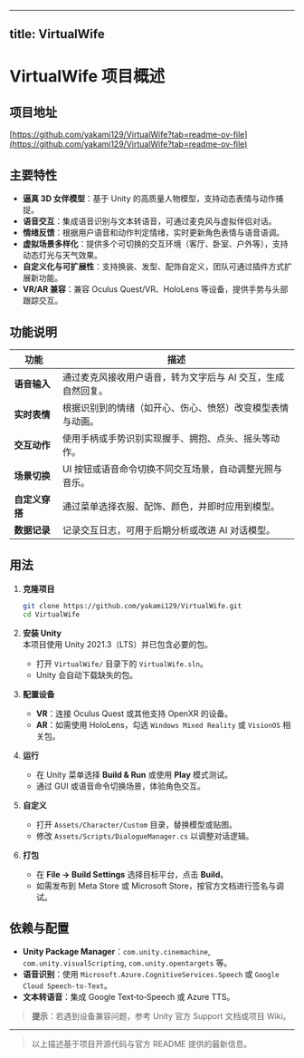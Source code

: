 
---
title: VirtualWife
---


# VirtualWife 项目概述

## 项目地址
[https://github.com/yakami129/VirtualWife?tab=readme-ov-file](https://github.com/yakami129/VirtualWife?tab=readme-ov-file)

## 主要特性
- **逼真 3D 女伴模型**：基于 Unity 的高质量人物模型，支持动态表情与动作捕捉。  
- **语音交互**：集成语音识别与文本转语音，可通过麦克风与虚拟伴侣对话。  
- **情绪反馈**：根据用户语音和动作判定情绪，实时更新角色表情与语音语调。  
- **虚拟场景多样化**：提供多个可切换的交互环境（客厅、卧室、户外等），支持动态灯光与天气效果。  
- **自定义化与可扩展性**：支持换装、发型、配饰自定义，团队可通过插件方式扩展新功能。  
- **VR/AR 兼容**：兼容 Oculus Quest/VR、HoloLens 等设备，提供手势与头部跟踪交互。  

## 功能说明
| 功能 | 描述 |
|------|------|
| **语音输入** | 通过麦克风接收用户语音，转为文字后与 AI 交互，生成自然回复。 |
| **实时表情** | 根据识别到的情绪（如开心、伤心、愤怒）改变模型表情与动画。 |
| **交互动作** | 使用手柄或手势识别实现握手、拥抱、点头、摇头等动作。 |
| **场景切换** | UI 按钮或语音命令切换不同交互场景，自动调整光照与音乐。 |
| **自定义穿搭** | 通过菜单选择衣服、配饰、颜色，并即时应用到模型。 |
| **数据记录** | 记录交互日志，可用于后期分析或改进 AI 对话模型。 |

## 用法

1. **克隆项目**  
   ```bash
   git clone https://github.com/yakami129/VirtualWife.git
   cd VirtualWife
   ```

2. **安装 Unity**  
   本项目使用 Unity 2021.3（LTS）并已包含必要的包。  
   - 打开 `VirtualWife/` 目录下的 `VirtualWife.sln`。  
   - Unity 会自动下载缺失的包。

3. **配置设备**  
   - **VR**：连接 Oculus Quest 或其他支持 OpenXR 的设备。  
   - **AR**：如需使用 HoloLens，勾选 `Windows Mixed Reality` 或 `VisionOS` 相关包。  

4. **运行**  
   - 在 Unity 菜单选择 **Build & Run** 或使用 **Play** 模式测试。  
   - 通过 GUI 或语音命令切换场景，体验角色交互。  

5. **自定义**  
   - 打开 `Assets/Character/Custom` 目录，替换模型或贴图。  
   - 修改 `Assets/Scripts/DialogueManager.cs` 以调整对话逻辑。  

6. **打包**  
   - 在 **File → Build Settings** 选择目标平台，点击 **Build**。  
   - 如需发布到 Meta Store 或 Microsoft Store，按官方文档进行签名与调试。  

## 依赖与配置
- **Unity Package Manager**：`com.unity.cinemachine`, `com.unity.visualScripting`, `com.unity.opentargets` 等。  
- **语音识别**：使用 `Microsoft.Azure.CognitiveServices.Speech` 或 `Google Cloud Speech-to-Text`。  
- **文本转语音**：集成 Google Text‑to‑Speech 或 Azure TTS。  

> **提示**：若遇到设备兼容问题，参考 Unity 官方 Support 文档或项目 Wiki。  

---  

> 以上描述基于项目开源代码与官方 README 提供的最新信息。  
